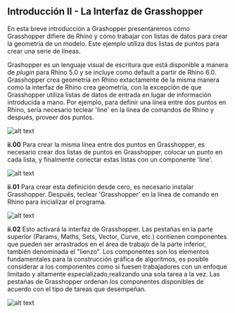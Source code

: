 Introducción II - La Interfaz de Grasshopper
--------------------------------------------

En esta breve introducción a Grashopper presentaremos cómo Grasshopper difiere de Rhino y cómo trabajar con listas de datos para crear la geometría de un modelo. Este ejemplo utiliza dos listas de puntos para crear una serie de líneas.

Grashopper es un lenguaje visual de escritura que está disponible a manera de *plugin* para Rhino 5.0 y se incluye como default a partir de Rhino 6.0. Grasshopper crea geometría en Rhino extactamente de la misma manera como la interfaz de Rhino crea geometría, con la excepción de que Grasshopper utiliza listas de datos de entrada en lugar de información introducida a mano. Por ejemplo, para definir una línea entre dos puntos en Rhino, sería necesario teclear 'line' en la línea de comandos de Rhino y después, proveer dos puntos.

![alt text](https://user-images.githubusercontent.com/44324576/49101914-afd80500-f277-11e8-94aa-1774b9f9ae24.jpg)

**ii.00** Para crear la misma línea entre dos puntos en Grasshopper, es necesario crear dos listas de puntos en Grasshopper, colocar un punto en cada lista, y finalmente conectar estas listas con un componente 'line'.

![alt text](https://user-images.githubusercontent.com/44324576/49102500-46f18c80-f279-11e8-826f-ef1b23d084b1.png)

**ii.01** Para crear esta definición desde cero, es necesario instalar Grasshopper. Después, teclear 'Grasshopper' en la línea de comando en Rhino para inicializar el programa.

![alt text](https://user-images.githubusercontent.com/44324576/49103686-53c3af80-f27c-11e8-98b5-6d59251de1be.JPG)

**ii.02** Esto activará la interfaz de Grasshopper. Las pestañas en la parte superior (Params, Maths, Sets, Vector, Curve, etc.) contienen componentes que pueden ser arrastrados en el área de trabajo de la parte inferior, también denominada el "lienzo". Los componentes son los elementos fundamentales para la construcción gráfica de algoritmos, es posible considerar a los componentes como si fuesen trabajadores con un enfoque limitado y altamente especializado,realizando una sola tarea a la vez. Las pestañas de Grasshopper ordenan los componentes disponibles de acuerdo con el tipo de tareas que desempeñan.

![alt text](https://user-images.githubusercontent.com/44324576/49116780-f68d2580-f29e-11e8-9e16-06e0622e8fcd.JPG)
